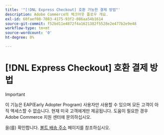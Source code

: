 ```yaml
---
title: '"[!DNL Express Checkout] 호환 가능한 결제 방법"'
description: Adobe Commerce의 체크아웃 플로우 개요.
exl-id: 60faef08-7083-4175-93f2-086aa54b1614
source-git-commit: f52bd11e4872f4a1621382f5528e2e477b2e9e48
workflow-type: tm+mt
source-wordcount: '0'
ht-degree: 0%

---
```


# [!DNL Express Checkout] 호환 결제 방법

>[!IMPORTANT]
>
> 이 기능은 EAP(Early Adopter Program) 사용자만 사용할 수 있으며 모든 고객이 아직 액세스할 수 없습니다. 현재 미국 고객에게만 제공됩니다. 도움이 필요한 경우 Adobe Commerce 지원 센터에 문의하십시오.

을(를) 확인합니다. [볼트 배송 주소](https://help.bolt.com/shoppers/guides/checkout/update-shipping-address) 페이지를 참조하십시오.
